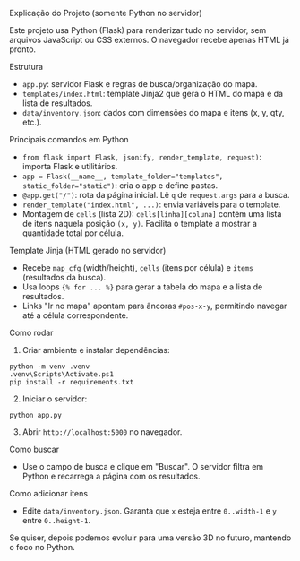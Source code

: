 Explicação do Projeto (somente Python no servidor)

Este projeto usa Python (Flask) para renderizar tudo no servidor, sem arquivos JavaScript ou CSS externos. O navegador recebe apenas HTML já pronto.

Estrutura
- `app.py`: servidor Flask e regras de busca/organização do mapa.
- `templates/index.html`: template Jinja2 que gera o HTML do mapa e da lista de resultados.
- `data/inventory.json`: dados com dimensões do mapa e itens (x, y, qty, etc.).

Principais comandos em Python
- `from flask import Flask, jsonify, render_template, request)`: importa Flask e utilitários.
- `app = Flask(__name__, template_folder="templates", static_folder="static")`: cria o app e define pastas.
- `@app.get("/")`: rota da página inicial. Lê `q` de `request.args` para a busca.
- `render_template("index.html", ...)`: envia variáveis para o template.
- Montagem de `cells` (lista 2D): `cells[linha][coluna]` contém uma lista de itens naquela posição `(x, y)`. Facilita o template a mostrar a quantidade total por célula.

Template Jinja (HTML gerado no servidor)
- Recebe `map_cfg` (width/height), `cells` (itens por célula) e `items` (resultados da busca).
- Usa loops `{% for ... %}` para gerar a tabela do mapa e a lista de resultados.
- Links "Ir no mapa" apontam para âncoras `#pos-x-y`, permitindo navegar até a célula correspondente.

Como rodar
1) Criar ambiente e instalar dependências:
```
python -m venv .venv
.venv\Scripts\Activate.ps1
pip install -r requirements.txt
```
2) Iniciar o servidor:
```
python app.py
```
3) Abrir `http://localhost:5000` no navegador.

Como buscar
- Use o campo de busca e clique em "Buscar". O servidor filtra em Python e recarrega a página com os resultados.

Como adicionar itens
- Edite `data/inventory.json`. Garanta que `x` esteja entre `0..width-1` e `y` entre `0..height-1`.

Se quiser, depois podemos evoluir para uma versão 3D no futuro, mantendo o foco no Python.


